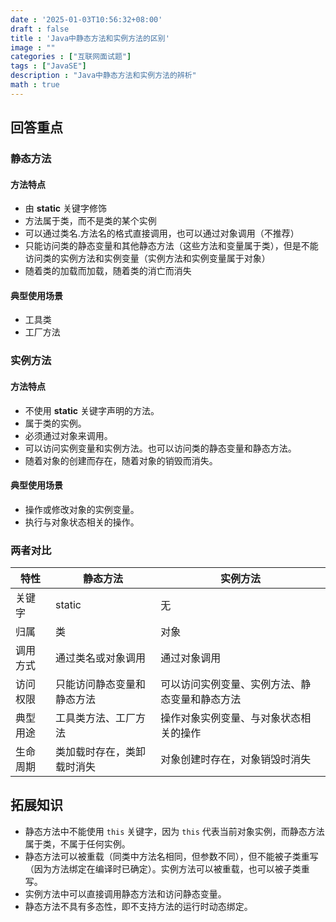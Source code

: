```yaml
---
date : '2025-01-03T10:56:32+08:00'
draft : false
title : 'Java中静态方法和实例方法的区别'
image : ""
categories : ["互联网面试题"]
tags : ["JavaSE"]
description : "Java中静态方法和实例方法的辨析"
math : true
---
```


## 回答重点

### 静态方法

#### 方法特点

- 由 **static** 关键字修饰
- 方法属于类，而不是类的某个实例
- 可以通过类名.方法名的格式直接调用，也可以通过对象调用（不推荐）
- 只能访问类的静态变量和其他静态方法（这些方法和变量属于类），但是不能访问类的实例方法和实例变量（实例方法和实例变量属于对象）
- 随着类的加载而加载，随着类的消亡而消失

#### 典型使用场景

- 工具类
- 工厂方法

### 实例方法

#### 方法特点

- 不使用 **static** 关键字声明的方法。
- 属于类的实例。
- 必须通过对象来调用。
- 可以访问实例变量和实例方法。也可以访问类的静态变量和静态方法。
- 随着对象的创建而存在，随着对象的销毁而消失。

#### 典型使用场景

- 操作或修改对象的实例变量。
- 执行与对象状态相关的操作。

### 两者对比

| 特性     | 静态方法                   | 实例方法                                       |
| -------- | -------------------------- | ---------------------------------------------- |
| 关键字   | static                     | 无                                             |
| 归属     | 类                         | 对象                                           |
| 调用方式 | 通过类名或对象调用         | 通过对象调用                                   |
| 访问权限 | 只能访问静态变量和静态方法 | 可以访问实例变量、实例方法、静态变量和静态方法 |
| 典型用途 | 工具类方法、工厂方法       | 操作对象实例变量、与对象状态相关的操作         |
| 生命周期 | 类加载时存在，类卸载时消失 | 对象创建时存在，对象销毁时消失                 |

## 拓展知识

- 静态方法中不能使用 `this` 关键字，因为 `this` 代表当前对象实例，而静态方法属于类，不属于任何实例。
- 静态方法可以被重载（同类中方法名相同，但参数不同），但不能被子类重写（因为方法绑定在编译时已确定）。实例方法可以被重载，也可以被子类重写。
- 实例方法中可以直接调用静态方法和访问静态变量。
- 静态方法不具有多态性，即不支持方法的运行时动态绑定。